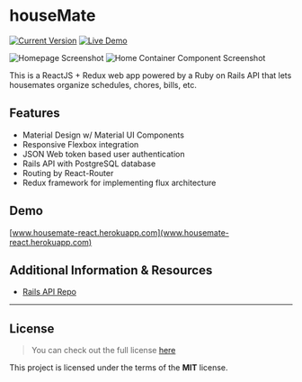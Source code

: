 houseMate
============
[![Current Version](https://img.shields.io/badge/version-0.0.9-green.svg)](https://github.com/alxsanborn/houseMate-React) [![Live Demo](https://img.shields.io/badge/demo-online-green.svg)](https://housemate-react.herokuapp.com)

![Homepage Screenshot](http://imgur.com/2kLrzH4.png)
![Home Container Component Screenshot](http://imgur.com/LJen2Ds.png)

This is a ReactJS + Redux web app powered by a Ruby on Rails API that lets housemates organize schedules, chores, bills, etc.

## Features

- Material Design w/ Material UI Components
- Responsive Flexbox integration 
- JSON Web token based user authentication
- Rails API with PostgreSQL database
- Routing by React-Router
- Redux framework for implementing flux architecture

## Demo

[www.housemate-react.herokuapp.com](www.housemate-react.herokuapp.com)

## Additional Information & Resources

- [Rails API Repo](https://github.com/kallaugher/houseMate-api)



---

## License
>You can check out the full license [here](https://github.com/IgorAntun/node-chat/blob/master/LICENSE)

This project is licensed under the terms of the **MIT** license.
